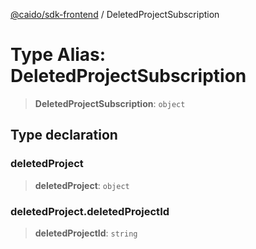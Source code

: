 [@caido/sdk-frontend](../index.md) / DeletedProjectSubscription

# Type Alias: DeletedProjectSubscription

> **DeletedProjectSubscription**: `object`

## Type declaration

### deletedProject

> **deletedProject**: `object`

### deletedProject.deletedProjectId

> **deletedProjectId**: `string`
